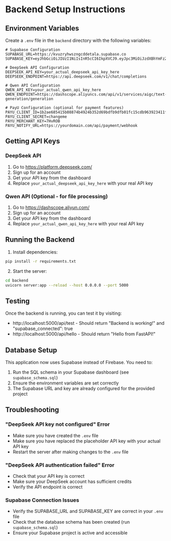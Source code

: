 # Backend Setup Instructions

## Environment Variables

Create a `.env` file in the `backend` directory with the following variables:

```env
# Supabase Configuration
SUPABASE_URL=https://kvuzryhwszngcddetala.supabase.co
SUPABASE_KEY=eyJhbGciOiJIUzI1NiIsInR5cCI6IkpXVCJ9.eyJpc3MiOiJzdXBhYmFzZSIsInJlZiI6Imt2dXpyeWh3c3puZ2NkZGV0YWxhIiwicm9sZSI6ImFub24iLCJpYXQiOjE3NTUxNjM0MTYsImV4cCI6MjA3MDczOTQxNn0.GqkJ8fIQ3vJMbnBtYs6y9oiXHDMOqsA2aZHC01MR8Og

# DeepSeek API Configuration
DEEPSEEK_API_KEY=your_actual_deepseek_api_key_here
DEEPSEEK_ENDPOINT=https://api.deepseek.com/v1/chat/completions

# Qwen API Configuration  
QWEN_API_KEY=your_actual_qwen_api_key_here
QWEN_ENDPOINT=https://dashscope.aliyuncs.com/api/v1/services/aigc/text-generation/generation

# PayU Configuration (optional for payment features)
PAYU_CLIENT_ID=1b2ae685415b08874b4924b352d69bdfb9dfb01fc15cdb963923411fc1c4aa9f
PAYU_CLIENT_SECRET=changeme
PAYU_MERCHANT_KEY=7HvROB
PAYU_NOTIFY_URL=https://yourdomain.com/api/payment/webhook
```

## Getting API Keys

### DeepSeek API
1. Go to https://platform.deepseek.com/
2. Sign up for an account
3. Get your API key from the dashboard
4. Replace `your_actual_deepseek_api_key_here` with your real API key

### Qwen API (Optional - for file processing)
1. Go to https://dashscope.aliyun.com/
2. Sign up for an account
3. Get your API key from the dashboard
4. Replace `your_actual_qwen_api_key_here` with your real API key

## Running the Backend

1. Install dependencies:
```bash
pip install -r requirements.txt
```

2. Start the server:
```bash
cd backend
uvicorn server:app --reload --host 0.0.0.0 --port 5000
```

## Testing

Once the backend is running, you can test it by visiting:
- http://localhost:5000/api/test - Should return "Backend is working!" and "supabase_connected": true
- http://localhost:5000/api/hello - Should return "Hello from FastAPI!"

## Database Setup

This application now uses Supabase instead of Firebase. You need to:

1. Run the SQL schema in your Supabase dashboard (see `supabase_schema.sql`)
2. Ensure the environment variables are set correctly
3. The Supabase URL and key are already configured for the provided project

## Troubleshooting

### "DeepSeek API key not configured" Error
- Make sure you have created the `.env` file
- Make sure you have replaced the placeholder API key with your actual API key
- Restart the server after making changes to the `.env` file

### "DeepSeek API authentication failed" Error
- Check that your API key is correct
- Make sure your DeepSeek account has sufficient credits
- Verify the API endpoint is correct

### Supabase Connection Issues
- Verify the SUPABASE_URL and SUPABASE_KEY are correct in your `.env` file
- Check that the database schema has been created (run `supabase_schema.sql`)
- Ensure your Supabase project is active and accessible 